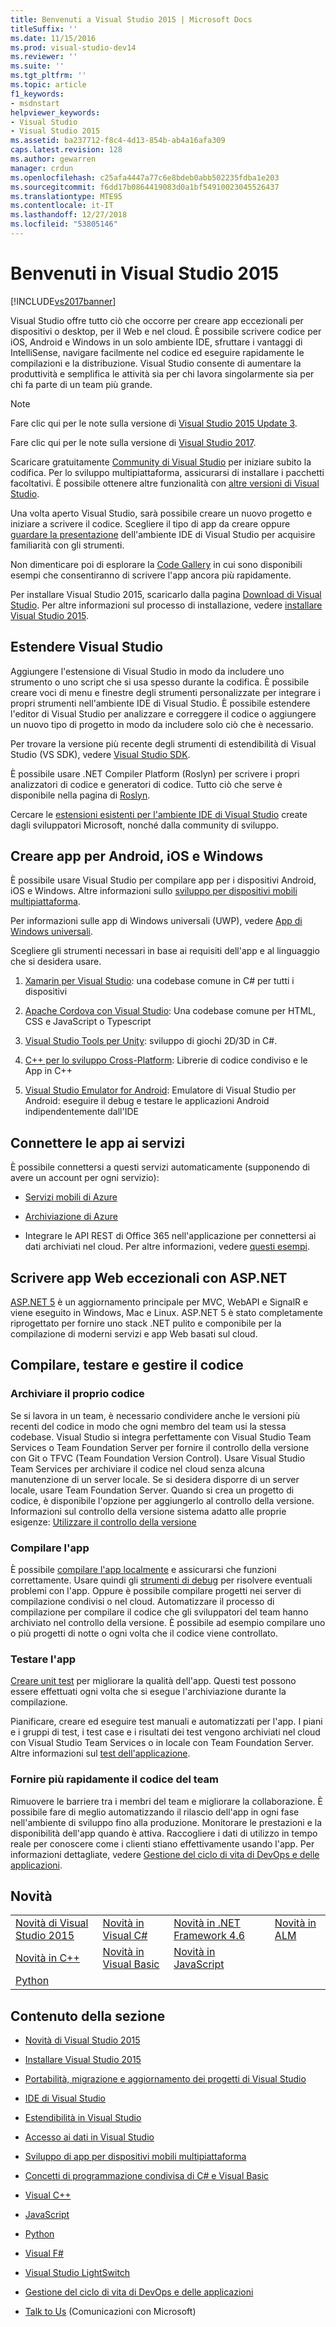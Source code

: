 ```yaml
---
title: Benvenuti a Visual Studio 2015 | Microsoft Docs
titleSuffix: ''
ms.date: 11/15/2016
ms.prod: visual-studio-dev14
ms.reviewer: ''
ms.suite: ''
ms.tgt_pltfrm: ''
ms.topic: article
f1_keywords:
- msdnstart
helpviewer_keywords:
- Visual Studio
- Visual Studio 2015
ms.assetid: ba237712-f8c4-4d13-854b-ab4a16afa309
caps.latest.revision: 128
ms.author: gewarren
manager: crdun
ms.openlocfilehash: c25afa4447a77c6e8bdeb0abb502235fdba1e203
ms.sourcegitcommit: f6dd17b0864419083d0a1bf54910023045526437
ms.translationtype: MTE95
ms.contentlocale: it-IT
ms.lasthandoff: 12/27/2018
ms.locfileid: "53805146"
---
```

# <a name="welcome-to-visual-studio-2015"></a>Benvenuti in Visual Studio 2015
[!INCLUDE[vs2017banner](includes/vs2017banner.md)]

Visual Studio offre tutto ciò che occorre per creare app eccezionali per dispositivi o desktop, per il Web e nel cloud. È possibile scrivere codice per iOS, Android e Windows in un solo ambiente IDE, sfruttare i vantaggi di IntelliSense, navigare facilmente nel codice ed eseguire rapidamente le compilazioni e la distribuzione. Visual Studio consente di aumentare la produttività e semplifica le attività sia per chi lavora singolarmente sia per chi fa parte di un team più grande.

> [!NOTE]
>  Fare clic qui per le note sulla versione di [Visual Studio 2015 Update 3](https://www.visualstudio.com/news/releasenotes/vs2015-update3-vs).
>
>  Fare clic qui per le note sulla versione di [Visual Studio 2017](https://www.visualstudio.com/news/releasenotes/vs2017-relnotes).

 Scaricare gratuitamente [Community di Visual Studio](http://go.microsoft.com/fwlink/?LinkId=517106) per iniziare subito la codifica. Per lo sviluppo multipiattaforma, assicurarsi di installare i pacchetti facoltativi. È possibile ottenere altre funzionalità con [altre versioni di Visual Studio](http://www.visualstudio.com/products/compare-visual-studio-products-vs).

 Una volta aperto Visual Studio, sarà possibile creare un nuovo progetto e iniziare a scrivere il codice. Scegliere il tipo di app da creare oppure [guardare la presentazione](./ide/visual-studio-ide.md) dell'ambiente IDE di Visual Studio per acquisire familiarità con gli strumenti.

 Non dimenticare poi di esplorare la [Code Gallery](https://code.msdn.microsoft.com/) in cui sono disponibili esempi che consentiranno di scrivere l'app ancora più rapidamente.

 Per installare Visual Studio 2015, scaricarlo dalla pagina [Download di Visual Studio](http://www.visualstudio.com/downloads/download-visual-studio-vs.aspx). Per altre informazioni sul processo di installazione, vedere [installare Visual Studio 2015](./install/install-visual-studio-2015.md).

## <a name="extend-visual-studio"></a>Estendere Visual Studio
 Aggiungere l'estensione di Visual Studio in modo da includere uno strumento o uno script che si usa spesso durante la codifica. È possibile creare voci di menu e finestre degli strumenti personalizzate per integrare i propri strumenti nell'ambiente IDE di Visual Studio. È possibile estendere l'editor di Visual Studio per analizzare e correggere il codice o aggiungere un nuovo tipo di progetto in modo da includere solo ciò che è necessario.

 Per trovare la versione più recente degli strumenti di estendibilità di Visual Studio (VS SDK), vedere [Visual Studio SDK](./extensibility/visual-studio-sdk.md).

 È possibile usare .NET Compiler Platform (Roslyn) per scrivere i propri analizzatori di codice e generatori di codice. Tutto ciò che serve è disponibile nella pagina di [Roslyn](https://github.com/dotnet/Roslyn).

 Cercare le [estensioni esistenti per l'ambiente IDE di Visual Studio](https://visualstudiogallery.msdn.microsoft.com/) create dagli sviluppatori Microsoft, nonché dalla community di sviluppo.

## <a name="build-apps-for-android-ios-and-windows"></a>Creare app per Android, iOS e Windows
 È possibile usare Visual Studio per compilare app per i dispositivi Android, iOS e Windows. Altre informazioni sullo [sviluppo per dispositivi mobili multipiattaforma](./cross-platform/cross-platform-mobile-development-in-visual-studio.md).

 Per informazioni sulle app di Windows universali (UWP), vedere [App di Windows universali](https://dev.windows.com/en-us/windows-apps).

 Scegliere gli strumenti necessari in base ai requisiti dell'app e al linguaggio che si desidera usare.

1.  [Xamarin per Visual Studio](./cross-platform/build-apps-with-native-ui-using-xamarin-in-visual-studio.md): una codebase comune in C# per tutti i dispositivi

2.  [Apache Cordova con Visual Studio](http://msdn.microsoft.com/library/db446f2c-6ba4-4c76-aac5-4c66f43b8c42): Una codebase comune per HTML, CSS e JavaScript o Typescript

3.  [Visual Studio Tools per Unity](./cross-platform/visual-studio-tools-for-unity.md): sviluppo di giochi 2D/3D in C#.

4.  [C++ per lo sviluppo Cross-Platform](./cross-platform/visual-cpp-for-cross-platform-mobile-development.md): Librerie di codice condiviso e le App in C++

5.  [Visual Studio Emulator for Android](./cross-platform/visual-studio-emulator-for-android.md): Emulatore di Visual Studio per Android: eseguire il debug e testare le applicazioni Android indipendentemente dall'IDE

## <a name="connect-your-apps-to-services"></a>Connettere le app ai servizi
 È possibile connettersi a questi servizi automaticamente (supponendo di avere un account per ogni servizio):

-   [Servizi mobili di Azure](http://azure.microsoft.com/documentation/services/mobile-services/)

-   [Archiviazione di Azure](http://azure.microsoft.com/documentation/services/storage/)

-   Integrare le API REST di Office 365 nell'applicazione per connettersi ai dati archiviati nel cloud. Per altre informazioni, vedere [questi esempi](https://github.com/OfficeDev/?utf8=%E2%9C%93&query=o365).

## <a name="write-great-web-apps-with-aspnet"></a>Scrivere app Web eccezionali con ASP.NET
 [ASP.NET 5](http://www.asp.net/vnext/overview/aspnet-vnext/aspnet-5-overview) è un aggiornamento principale per MVC, WebAPI e SignalR e viene eseguito in Windows, Mac e Linux.  ASP.NET 5 è stato completamente riprogettato per fornire uno stack .NET pulito e componibile per la compilazione di moderni servizi e app Web basati sul cloud.

## <a name="build-test-and-manage-your-code"></a>Compilare, testare e gestire il codice

### <a name="check-in-your-code"></a>Archiviare il proprio codice
 Se si lavora in un team, è necessario condividere anche le versioni più recenti del codice in modo che ogni membro del team usi la stessa codebase. Visual Studio si integra perfettamente con Visual Studio Team Services o Team Foundation Server per fornire il controllo della versione con Git o TFVC (Team Foundation Version Control). Usare Visual Studio Team Services per archiviare il codice nel cloud senza alcuna manutenzione di un server locale. Se si desidera disporre di un server locale, usare Team Foundation Server. Quando si crea un progetto di codice, è disponibile l'opzione per aggiungerlo al controllo della versione. Informazioni sul controllo della versione sistema adatto alle proprie esigenze: [Utilizzare il controllo della versione](http://msdn.microsoft.com/library/33267cee-fe5f-4aa3-b2cd-6d22ceace314)

### <a name="build-your-app"></a>Compilare l'app
 È possibile [compilare l'app localmente](./ide/compiling-and-building-in-visual-studio.md) e assicurarsi che funzioni correttamente. Usare quindi gli [strumenti di debug](./debugger/debugging-in-visual-studio.md) per risolvere eventuali problemi con l'app. Oppure è possibile compilare progetti nei server di compilazione condivisi o nel cloud. Automatizzare il processo di compilazione per compilare il codice che gli sviluppatori del team hanno archiviato nel controllo della versione. È possibile ad esempio compilare uno o più progetti di notte o ogni volta che il codice viene controllato.

### <a name="test-your-app"></a>Testare l'app
 [Creare unit test](./test/unit-test-your-code.md) per migliorare la qualità dell'app. Questi test possono essere effettuati ogni volta che si esegue l'archiviazione durante la compilazione.

 Pianificare, creare ed eseguire test manuali e automatizzati per l'app. I piani e i gruppi di test, i test case e i risultati dei test vengono archiviati nel cloud con Visual Studio Team Services o in locale con Team Foundation Server. Altre informazioni sul [test dell'applicazione](http://msdn.microsoft.com/library/73baa961-c21f-43fe-bb92-3f59ae9b5945).

### <a name="deliver-your-teams-code-faster"></a>Fornire più rapidamente il codice del team
 Rimuovere le barriere tra i membri del team e migliorare la collaborazione. È possibile fare di meglio automatizzando il rilascio dell'app in ogni fase nell'ambiente di sviluppo fino alla produzione. Monitorare le prestazioni e la disponibilità dell'app quando è attiva. Raccogliere i dati di utilizzo in tempo reale per conoscere come i clienti stiano effettivamente usando l'app. Per informazioni dettagliate, vedere [Gestione del ciclo di vita di DevOps e delle applicazioni](http://msdn.microsoft.com/library/74a1f71d-7f23-4c71-8fd7-89ede614fab6).

## <a name="whats-new"></a>Novità

|||||
|-|-|-|-|
|[Novità di Visual Studio 2015](./what-s-new-in-visual-studio-2015.md)|[Novità in Visual C#](http://msdn.microsoft.com/library/9f18dc26-27fa-4603-a639-b573f07a117b)|[Novità in .NET Framework 4.6](http://msdn.microsoft.com/library/1d971dd7-10fc-4692-8dac-30ca308fc0fa)|[Novità in ALM](http://msdn.microsoft.com/en-us/54b98a53-6083-4303-869a-8063d8fae938)|
|[Novità in C++](http://msdn.microsoft.com/library/1cc09fad-85a2-43c2-b022-bb99f5fe0ad7)|[Novità in Visual Basic](http://msdn.microsoft.com/library/d7e97396-7f42-4873-a81c-4ebcc4b6ca02)|[Novità in JavaScript](/visualstudio/scripting-docs/javascript/what-s-new-in-javascript)||
|[Python](./python/getting-started-with-python.md)||||

## <a name="in-this-section"></a>Contenuto della sezione

-   [Novità di Visual Studio 2015](./what-s-new-in-visual-studio-2015.md)

-   [Installare Visual Studio 2015](./install/install-visual-studio-2015.md)

-   [Portabilità, migrazione e aggiornamento dei progetti di Visual Studio](./porting/porting-migrating-and-upgrading-visual-studio-projects.md)

-   [IDE di Visual Studio](./ide/visual-studio-ide.md)

-   [Estendibilità in Visual Studio](./extensibility/extensibility-in-visual-studio.md)

-   [Accesso ai dati in Visual Studio](./data-tools/accessing-data-in-visual-studio.md)

-   [Sviluppo di app per dispositivi mobili multipiattaforma](./cross-platform/cross-platform-mobile-development-in-visual-studio.md)

-   [Concetti di programmazione condivisa di C# e Visual Basic](http://msdn.microsoft.com/library/fa9bf5e6-07c8-4b5b-b1ae-8a22816a63c6)

-   [Visual C++](http://msdn.microsoft.com/library/e8dcc44c-a3e2-4ffe-887c-fd15b18dc458)

-   [JavaScript](./javascript/javascript-in-visual-studio.md)

-   [Python](./python/getting-started-with-python.md)

-   [Visual F#](http://msdn.microsoft.com/library/66f52f8a-a034-4c32-bb83-fa5b030faa4d)

-   [Visual Studio LightSwitch](http://msdn.microsoft.com/library/2021a2cf-f684-493f-8d1b-4cdf39bc6eb3)

-   [Gestione del ciclo di vita di DevOps e delle applicazioni](http://msdn.microsoft.com/library/74a1f71d-7f23-4c71-8fd7-89ede614fab6)

-   [Talk to Us](./ide/talk-to-us.md) (Comunicazioni con Microsoft)
